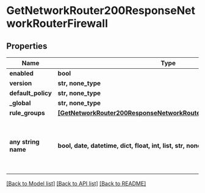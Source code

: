 # GetNetworkRouter200ResponseNetworkRouterFirewall


## Properties
Name | Type | Description | Notes
------------ | ------------- | ------------- | -------------
**enabled** | **bool** |  | [optional] 
**version** | **str, none_type** |  | [optional] 
**default_policy** | **str, none_type** |  | [optional] 
**_global** | **str, none_type** |  | [optional] 
**rule_groups** | [**[GetNetworkRouter200ResponseNetworkRouterFirewallRuleGroupsInner]**](GetNetworkRouter200ResponseNetworkRouterFirewallRuleGroupsInner.md) |  | [optional] 
**any string name** | **bool, date, datetime, dict, float, int, list, str, none_type** | any string name can be used but the value must be the correct type | [optional]

[[Back to Model list]](../README.md#documentation-for-models) [[Back to API list]](../README.md#documentation-for-api-endpoints) [[Back to README]](../README.md)


